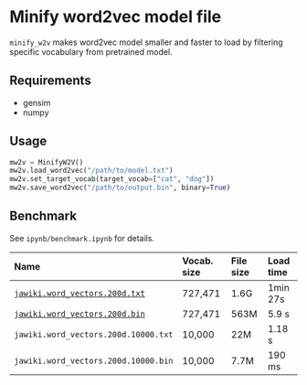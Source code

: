 # Minify word2vec model file

`minify_w2v` makes word2vec model smaller and faster to load by filtering specific vocabulary from pretrained model.

## Requirements

-   gensim
-   numpy

## Usage

```py
mw2v = MinifyW2V()
mw2v.load_word2vec("/path/to/model.txt")
mw2v.set_target_vocab(target_vocab=["cat", "dog"])
mw2v.save_word2vec("/path/to/output.bin", binary=True)
```

## Benchmark

See `ipynb/benchmark.ipynb` for details.

| Name                                                                         | Vocab. size | File size | Load time |
| :--------------------------------------------------------------------------- | :---------- | :-------- | :-------- |
| [`jawiki.word_vectors.200d.txt`](https://github.com/singletongue/WikiEntVec) | 727,471     | 1.6G      | 1min 27s  |
| [`jawiki.word_vectors.200d.bin`](https://github.com/singletongue/WikiEntVec) | 727,471     | 563M      | 5.9 s     |
| `jawiki.word_vectors.200d.10000.txt`                                         | 10,000      | 22M       | 1.18 s    |
| `jawiki.word_vectors.200d.10000.bin`                                         | 10,000      | 7.7M      | 190 ms    |
